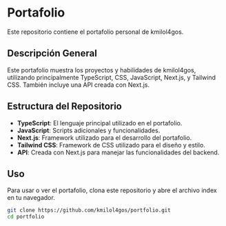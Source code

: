 # Portafolio

Este repositorio contiene el portafolio personal de kmilol4gos.

## Descripción General

Este portafolio muestra los proyectos y habilidades de kmilol4gos, utilizando principalmente TypeScript, CSS, JavaScript, Next.js, y Tailwind CSS. También incluye una API creada con Next.js.

## Estructura del Repositorio

- **TypeScript**: El lenguaje principal utilizado en el portafolio.
- **JavaScript**: Scripts adicionales y funcionalidades.
- **Next.js**: Framework utilizado para el desarrollo del portafolio.
- **Tailwind CSS**: Framework de CSS utilizado para el diseño y estilo.
- **API**: Creada con Next.js para manejar las funcionalidades del backend.

## Uso

Para usar o ver el portafolio, clona este repositorio y abre el archivo index en tu navegador.

```bash
git clone https://github.com/kmilol4gos/portfolio.git
cd portfolio
